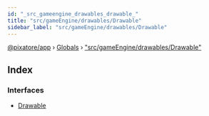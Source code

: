 ```yaml
---
id: "_src_gameengine_drawables_drawable_"
title: "src/gameEngine/drawables/Drawable"
sidebar_label: "src/gameEngine/drawables/Drawable"
---
```


[@pixatore/app](../index.md) › [Globals](../globals.md) › ["src/gameEngine/drawables/Drawable"](_src_gameengine_drawables_drawable_.md)

## Index

### Interfaces

* [Drawable](../interfaces/_src_gameengine_drawables_drawable_.drawable.md)
